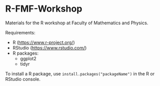 # R-FMF-Workshop
Materials for the R workshop at Faculty of Mathematics and Physics.

Requirements:

- R (https://www.r-project.org/)
- RStudio (https://www.rstudio.com/)
- R packages:
  - ggplot2
  - tidyr
  
To install a R package, use `install.packages("packageName")` in the R or
RStudio console.
